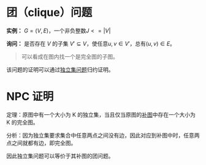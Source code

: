 # 团（clique）问题


**实例：** $G=(V, E)$，一个非负整数$J<=|V|$

**询问：** 是否存在 $V$ 的子集 $V'\subseteq V$，使任意$u, v\in V'$，总有$(u,v)\in E$。 

> 可以看成在图内找一个是完全图的子图。

该问题的证明可以通过[独立集问题](ivs.html)归约证明。

# NPC 证明

定理：原图中有一个大小为 K 的独立集，当且仅当原图的[补图](./../GraphTheory/5.html)中存在一个大小为 K 的完全图。

分析：因为独立集要求集合中任意两点之间没有边，因此对应到补图中时，任意两点之间就都有边，即完全图。


因此独立集问题可以等价于其补图的团问题。